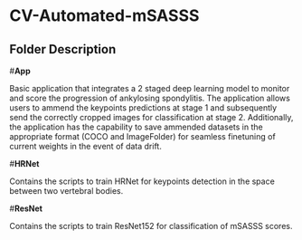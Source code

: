# CV-Automated-mSASSS

## Folder Description
#**App**

Basic application that integrates a 2 staged deep learning model to monitor and score the progression of ankylosing spondylitis. The application allows users to ammend the keypoints predictions at stage 1 and subsequently send the correctly cropped images for classification at stage 2. Additionally, the application has the capability to save ammended datasets in the appropriate format (COCO and ImageFolder) for seamless finetuning of current weights in the event of data drift.


#**HRNet**

Contains the scripts to train HRNet for keypoints detection in the space between two vertebral bodies.

#**ResNet**

Contains the scripts to train ResNet152 for classification of mSASSS scores.
